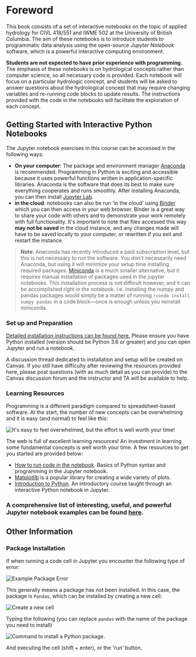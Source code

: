 # Foreword

This book consists of a set of interactive notebooks on the topic of applied hydrology for CIVL 418/551 and IWME 502 at the University of British Columbia.  The aim of these notebooks is to introduce students to programmatic data analysis using the open-source *Jupyter Notebook* software, which is a powerful interactive computing environment.

**Students are not expected to have prior experience with programming.**  The emphasis of these notebooks is on hydrological concepts rather than computer science, so all necessary code is provided.  Each notebook will focus on a particular hydrologic concept, and students will be asked to answer questions about the hydrological concept that may require changing variables and re-running code blocks to update results.  The instructions provided with the code in the notebooks will facilitate the exploration of each concept.


## Getting Started with Interactive Python Notebooks

The Jupyter notebook exercises in this course can be accessed in the following ways:

* **On your computer**: The package and environment manager [Anaconda](https://www.anaconda.com/) is recommended.  Programming in Python is exciting and accessible because it uses powerful functions written in application-specific libraries.  Anaconda is the software that does its best to make sure everything cooperates and runs smoothly.  After installing Anaconda, you can then install [Jupyter Lab](https://jupyter.org/).  
* **in the cloud**: notebooks can also be run 'in the cloud' using [Binder](https://mybinder.org/) which you can then access in your web browser.  Binder is a great way to share your code with others and to demonstrate your work remotely with full functionality.  It's important to note that files accessed this way **may not be saved** in the cloud instance, and any changes made will have to be saved locally to your computer, or rewritten if you exit and restart the instance.  

>**Note**: Anaconda has recently introduced a paid subscription level, but this is not necessary to run the software.  You don't necessarily need Anaconda, but using it will minimize your setup time installing required packages.  [Miniconda](https://docs.conda.io/projects/conda/en/latest/user-guide/install/windows.html) is a much smaller alternative, but it requires manual installation of packages used in the jupyter notebooks.  This installation process is not difficult however, and it can be accomplished right in the notebook.  i.e. installing the numpy and pandas packages would simply be a matter of running `!conda install numpy pandas` in a code block&mdash;once is enough unless you reinstall miniconda.

### Set up and Preparation

[Detailed installation instructions can be found here.](https://nbviewer.jupyter.org/github/ehmatthes/intro_programming/blob/master/notebooks/programming_environment.ipynb)  Please ensure you have Python installed (version should be Python 3.6 or greater) and you can open Jupyter and run a notebook.  

A discussion thread dedicated to installation and setup will be created on Canvas.  If you still have difficulty after reviewing the resources provided here, please post questions (with as much detail as you can provide) to the Canvas discussion forum and the instructor and TA will be available to help.

### Learning Resources

Programming is a different paradigm compared to spreadsheet-based software.  At the start, the number of new concepts can be overwhelming and it is easy (and normal) to feel like this:

![It's easy to feel overwhelmed, but the effort is well worth your time!](img/wave_smash.gif)

The web is full of excellent learning resources!  An investment in learning some fundamental concepts is well worth your time.  A few resources to get you started are provided below:

* [How to run code in the notebook](https://nbviewer.jupyter.org/github/jupyter/notebook/blob/master/docs/source/examples/Notebook/Running%20Code.ipynb).  Basics of Python syntax and programming in the Jupyter notebook.
* [Matplotlib](http://nbviewer.ipython.org/github/jrjohansson/scientific-python-lectures/blob/master/Lecture-4-Matplotlib.ipynb) is a popular library for creating a wide variety of plots.  
* [Introduction to Python](https://nbviewer.jupyter.org/github/ehmatthes/intro_programming/blob/master/notebooks/index.ipynb).  An introductory course taught through an interactive Python notebook in Jupyter.

### A comprehensive list of interesting, useful, and powerful Jupyter notebook examples can be found [here](https://github.com/jupyter/jupyter/wiki).

## Other Information

### Package Installation

If when running a code cell in Jupyter you encounter the following type of error:

![Example Package Error](img/package_error.png)

This generally means a package has not been installed.  In this case, the package is `Pandas`, which can be installed by creating a new cell:

![Create a new cell](img/new_cell.png)

Typing the following (you can replace `pandas` with the name of the package you need to install)

![Command to install a Python package.](img/package_install.png)

And executing the cell (shift + enter), or the 'run' button.
